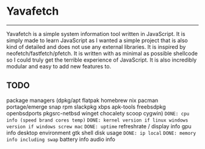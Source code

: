 # Yavafetch

_____

Yavafetch is a simple system information tool written in JavaScript. It is simply made to learn JavaScript as I wanted a simple project that is also kind of detailed and does not use any external libraries. It is inspired by neofetch/fastfetch/pfetch. It is written with as minimal as possible shellcode so I could truly get the terrible experience of JavaScript. It is also incredibly modular and easy to add new features to.

## TODO

package managers (dpkg/apt flatpak homebrew nix pacman portage/emerge snap rpm slackpkg xbps apk-tools freebsdpkg openbsdports pkgsrc-netbsd winget chocalety scoop cygwin)
`DONE: cpu info (speed brand cores temp)`
`DONE: kernel version if linux windows version if windows screw mac`
`DONE: uptime`
refreshrate / display info
gpu info 
desktop environment
gtk
shell
disk usage
`DONE: ip local`
`DONE: memory info including swap`
battery info
audio info
